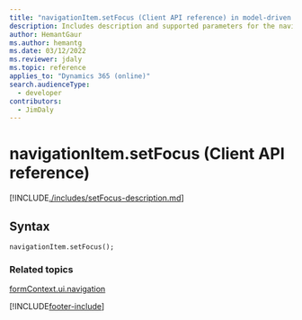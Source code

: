 ```yaml
---
title: "navigationItem.setFocus (Client API reference) in model-driven apps| MicrosoftDocs"
description: Includes description and supported parameters for the navigationItem.setFocus method.
author: HemantGaur
ms.author: hemantg
ms.date: 03/12/2022
ms.reviewer: jdaly
ms.topic: reference
applies_to: "Dynamics 365 (online)"
search.audienceType: 
  - developer
contributors:
  - JimDaly
---
```

# navigationItem.setFocus (Client API reference)



[!INCLUDE[./includes/setFocus-description.md](./includes/setFocus-description.md)]

## Syntax

`navigationItem.setFocus();`

### Related topics

[formContext.ui.navigation](../formContext-ui-navigation.md)





[!INCLUDE[footer-include](../../../../../includes/footer-banner.md)]
